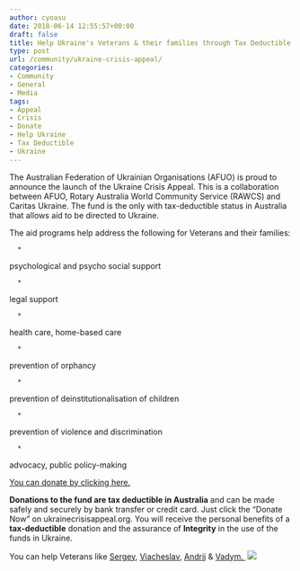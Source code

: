 ```yaml
---
author: cyoasu
date: 2018-06-14 12:55:57+00:00
draft: false
title: Help Ukraine's Veterans & their families through Tax Deductible Donations
type: post
url: /community/ukraine-crisis-appeal/
categories:
- Community
- General
- Media
tags:
- Appeal
- Crisis
- Donate
- Help Ukraine
- Tax Deductible
- Ukraine
---
```


The Australian Federation of Ukrainian Organisations (AFUO) is proud to announce the launch of the Ukraine Crisis Appeal. This is a collaboration between AFUO, Rotary Australia World Community Service (RAWCS) and Caritas Ukraine. The fund is the only with tax-deductible status in Australia that allows aid to be directed to Ukraine.




The aid programs help address the following for Veterans and their families:






 	  * 


psychological and psycho social support



 	  * 


legal support



 	  * 


health care, home-based care



 	  * 


prevention of orphancy



 	  * 


prevention of deinstitutionalisation of children



 	  * 


prevention of violence and discrimination



 	  * 


advocacy, public policy-making




[You can donate by clicking here.](http://ukrainecrisisappeal.org)

**Donations to the fund are tax deductible in Australia** and can be made safely and securely by bank transfer or credit card. Just click the “Donate Now” on ukrainecrisisappeal.org. You will receive the personal benefits of a **tax-deductible** donation and the assurance of **Integrity** in the use of the funds in Ukraine.

You can help Veterans like [Sergey](http://rany.com.ua/en/sergey-masan-2/), [Viacheslav](http://rany.com.ua/en/viacheslav-buinovsky-2/), [Andrij](http://rany.com.ua/en/andrij-zabihailo/) & [Vadym. ](http://rany.com.ua/en/vadym-dovhoruk/)
[![](http://www.ozeukes.com/wp-content/uploads/2018/06/Screen-Shot-2018-06-15-at-23.41.47.png)
](http://www.ozeukes.com/wp-content/uploads/2018/06/Screen-Shot-2018-06-15-at-23.41.47.png)


